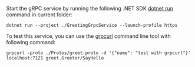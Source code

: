 ﻿Start the gRPC service by running the following .NET SDK [dotnet run](https://learn.microsoft.com/dotnet/core/tools/dotnet-run) command in current folder:

```shell
dotnet run --project ./GreetingGrpcService --launch-profile https
````

To test this service, you can use the [grpcurl](https://github.com/fullstorydev/grpcurl ) command line tool with following command:

```shell
grpcurl -proto ./Protos/greet.proto -d '{"name": "test with grpcurl"}' localhost:7121 greet.Greeter/SayHello
```